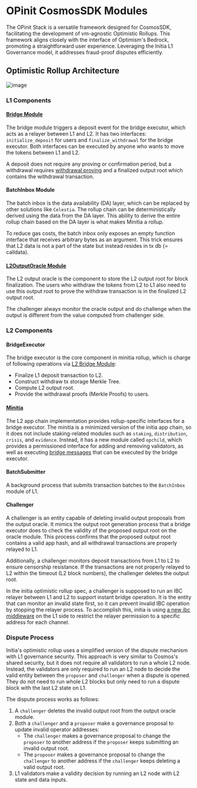 # OPinit CosmosSDK Modules
The OPinit Stack is a versatile framework designed for CosmosSDK, facilitating the development of vm-agnostic Optimistic Rollups. This framework aligns closely with the interface of Optimism's Bedrock, promoting a straightforward user experience. Leveraging the Initia L1 Governance model, it addresses fraud-proof disputes efficiently.

## Optimistic Rollup Architecture

![image](https://github.com/initia-labs/OPinit/assets/160459432/77103140-73ef-41f2-95ba-682bee616f4e)


### L1 Components

#### [Bridge Module](./specs/l1_bridge.md)

The bridge module triggers a deposit event for the bridge executor, which acts as a relayer between L1 and L2. It has two interfaces: `initialize_deposit` for users and `finalize_withdrawal` for the bridge executor. Both interfaces can be executed by anyone who wants to move the tokens between L1 and L2.

A deposit does not require any proving or confirmation period, but a withdrawal requires [withdrawal proving](./specs/withdrawal_proving.md) and a finalized output root which contains the withdrawal transaction.

#### BatchInbox Module

The batch inbox is the data availability (DA) layer, which can be replaced by other solutions like `Celestia`. The rollup chain can be deterministically derived using the data from the DA layer. This ability to derive the entire rollup chain based on the DA layer is what makes Minitia a rollup.

To reduce gas costs, the batch inbox only exposes an empty function interface that receives arbitrary bytes as an argument. This trick ensures that L2 data is not a part of the state but instead resides in tx db (= calldata).

#### [L2OutputOracle Module](./specs/l2_output_oracle.md)

The L2 output oracle is the component to store the L2 output root for block finalization. The users who withdraw the tokens from L2 to L1 also need to use this output root to prove the withdraw transaction is in the finalized L2 output root.

The challenger always monitor the oracle output and do challenge when the output is different from the value computed from challenger side.

### L2 Components

#### BridgeExecutor

The bridge executor is the core component in minitia rollup, which is charge of following operations via [L2 Bridge Module](./specs/l2_bridge.md):

* Finalize L1 deposit transaction to L2.
* Construct withdraw tx storage Merkle Tree.
* Compute L2 output root.
* Provide the withdrawal proofs (Merkle Proofs) to users.

#### [Minitia](./specs/minitia.md)

The L2 app chain implementation provides rollup-specific interfaces for a bridge executor. The minitia is a minimized version of the initia app chain, so it does not include staking-related modules such as `staking`, `distribution`, `crisis`, and `evidence`. Instead, it has a new module called `opchild`, which provides a permissioned interface for adding and removing validators, as well as executing [bridge messages](./specs/l2_bridge.md) that can be executed by the bridge executor.

#### BatchSubmitter

A background process that submits transaction batches to the `BatchInbox` module of L1.

#### Challenger

A challenger is an entity capable of deleting invalid output proposals from the output oracle. It mimics the output root generation process that a bridge executor does to check the validity of the proposed output root on the oracle module. This process confirms that the proposed output root contains a valid app hash, and all withdrawal transactions are properly relayed to L1.

Additionally, a challenger monitors deposit transactions from L1 to L2 to ensure censorship resistance. If the transactions are not properly relayed to L2 within the timeout (L2 block numbers), the challenger deletes the output root.

In the initia optimistic rollup spec, a challenger is supposed to run an IBC relayer between L1 and L2 to support instant bridge operation. It is the entity that can monitor an invalid state first, so it can prevent invalid IBC operation by stopping the relayer process. To accomplish this, initia is using [a new ibc middleware](https://github.com/initia-labs/initia/pull/86) on the L1 side to restrict the relayer permission to a specific address for each channel.

### Dispute Process

Initia's optimistic rollup uses a simplified version of the dispute mechanism with L1 governance security. This approach is very similar to Cosmos's shared security, but it does not require all validators to run a whole L2 node. Instead, the validators are only required to run an L2 node to decide the valid entity between the `proposer` and `challenger` when a dispute is opened. They do not need to run whole L2 blocks but only need to run a dispute block with the last L2 state on L1.

The dispute process works as follows:

1. A `challenger` deletes the invalid output root from the output oracle module.
2. Both a `challenger` and a `proposer` make a governance proposal to update invalid operator addresses:
    * The `challenger` makes a governance proposal to change the `proposer` to another address if the `proposer` keeps submitting an invalid output root.
    * The `proposer` makes a governance proposal to change the `challenger` to another address if the `challenger` keeps deleting a valid output root.
3. L1 validators make a validity decision by running an L2 node with L2 state and data inputs.
